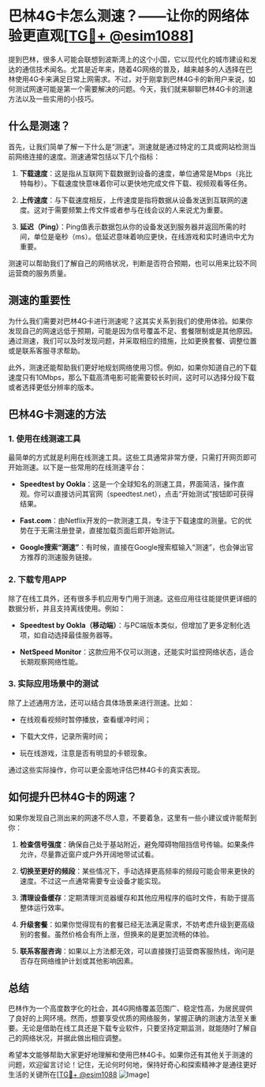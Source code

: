 # 巴林4G卡怎么测速？——让你的网络体验更直观[[TG💪+ @esim1088](https://t.me/s/esim1088)]

提到巴林，很多人可能会联想到波斯湾上的这个小国，它以现代化的城市建设和发达的通信技术闻名。尤其是近年来，随着4G网络的普及，越来越多的人选择在巴林使用4G卡来满足日常上网需求。不过，对于刚拿到巴林4G卡的新用户来说，如何测试网速可能是第一个需要解决的问题。今天，我们就来聊聊巴林4G卡的测速方法以及一些实用的小技巧。

## 什么是测速？

首先，让我们简单了解一下什么是“测速”。测速就是通过特定的工具或网站检测当前网络连接的速度。测速通常包括以下几个指标：

1. **下载速度**：这是指从互联网下载数据到设备的速度，单位通常是Mbps（兆比特每秒）。下载速度快意味着你可以更快地完成文件下载、视频观看等任务。
   
2. **上传速度**：与下载速度相反，上传速度是指将数据从设备发送到互联网的速度。这对于需要频繁上传文件或者参与在线会议的人来说尤为重要。
   
3. **延迟（Ping）**：Ping值表示数据包从你的设备发送到服务器并返回所需的时间，单位是毫秒（ms）。低延迟意味着响应更快，在线游戏和实时通讯中尤为重要。

测速可以帮助我们了解自己的网络状况，判断是否符合预期，也可以用来比较不同运营商的服务质量。

## 测速的重要性

为什么我们需要对巴林4G卡进行测速呢？这其实关系到我们的使用体验。如果你发现自己的网速远低于预期，可能是因为信号覆盖不足、套餐限制或是其他原因。通过测速，我们可以及时发现问题，并采取相应的措施，比如更换套餐、调整位置或是联系客服寻求帮助。

此外，测速还能帮助我们更好地规划网络使用习惯。例如，如果你知道自己的下载速度只有10Mbps，那么下载高清电影可能需要较长时间，这时可以选择分段下载或者选择更低分辨率的版本。

## 巴林4G卡测速的方法

### 1. 使用在线测速工具

最简单的方式就是利用在线测速工具。这些工具通常非常方便，只需打开网页即可开始测速。以下是一些常用的在线测速平台：

- **Speedtest by Ookla**：这是一个全球知名的测速工具，界面简洁，操作直观。你可以直接访问其官网（speedtest.net），点击“开始测试”按钮即可获得结果。
  
- **Fast.com**：由Netflix开发的一款测速工具，专注于下载速度的测量。它的优势在于无需注册登录，直接加载页面后即开始测试。

- **Google搜索“测速”**：有时候，直接在Google搜索框输入“测速”，也会弹出官方推荐的测速服务链接。

### 2. 下载专用APP

除了在线工具外，还有很多手机应用专门用于测速。这些应用往往能提供更详细的数据分析，并且支持离线使用。例如：

- **Speedtest by Ookla（移动端）**：与PC端版本类似，但增加了更多定制化选项，如自动选择最佳服务器等。
  
- **NetSpeed Monitor**：这款应用不仅可以测速，还能实时监控网络状态，适合长期观察网络性能。

### 3. 实际应用场景中的测试

除了上述通用方法，还可以结合具体场景来进行测速。比如：

- 在线观看视频时暂停播放，查看缓冲时间；
  
- 下载大文件，记录所需时间；
  
- 玩在线游戏，注意是否有明显的卡顿现象。

通过这些实际操作，你可以更全面地评估巴林4G卡的真实表现。

## 如何提升巴林4G卡的网速？

如果你发现自己测出来的网速不尽人意，不要着急，这里有一些小建议或许能帮到你：

1. **检查信号强度**：确保自己处于基站附近，避免障碍物阻挡信号传输。如果条件允许，尽量靠近窗户或户外开阔地带试试看。

2. **切换至更好的频段**：某些情况下，手动选择更高频率的频段可能会带来更快的速度。不过这一点通常需要专业设备才能实现。

3. **清理设备缓存**：定期清理浏览器缓存和其他应用程序的临时文件，有助于提高整体运行效率。

4. **升级套餐**：如果你觉得现有的套餐已经无法满足需求，不妨考虑升级到更高级别的套餐。虽然价格会有所上涨，但换来的是更加流畅的体验。

5. **联系客服咨询**：如果以上方法都无效，可以直接拨打运营商客服热线，询问是否存在网络维护计划或其他影响因素。

## 总结

巴林作为一个高度数字化的社会，其4G网络覆盖范围广、稳定性高，为居民提供了良好的上网环境。然而，想要享受优质的网络服务，掌握正确的测速方法至关重要。无论是借助在线工具还是下载专业软件，只要坚持定期监测，就能随时了解自己的网络状况，并据此做出相应调整。

希望本文能够帮助大家更好地理解和使用巴林4G卡。如果你还有其他关于测速的问题，欢迎留言讨论！记住，无论何时何地，保持好奇心和探索精神才是通往更好生活的关键所在[[TG💪+ @esim1088](https://t.me/s/esim1088) ![Image](https://i.postimg.cc/4NQfJmqS/Snipaste-2025-05-13-00-14-12.png)]